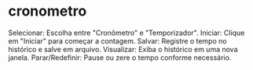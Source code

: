 # cronometro
Selecionar: Escolha entre "Cronômetro" e "Temporizador". Iniciar: Clique em "Iniciar" para começar a contagem. Salvar: Registre o tempo no histórico e salve em arquivo. Visualizar: Exiba o histórico em uma nova janela. Parar/Redefinir: Pause ou zere o tempo conforme necessário.
